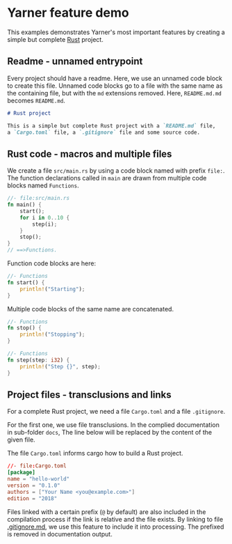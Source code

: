 # Yarner feature demo

This examples demonstrates Yarner's most important features by creating a simple but complete [Rust](https://rust-lang.org) project.

## Readme - unnamed entrypoint

Every project should have a readme. Here, we use an unnamed code block to create this file. Unnamed code blocks go to a file with the same name as the containing file, but with the `md` extensions removed. Here, `README.md.md` becomes `README.md`.

```markdown
# Rust project

This is a simple but complete Rust project with a `README.md` file,
a `Cargo.toml` file, a `.gitignore` file and some source code.
```

## Rust code - macros and multiple files

We create a file `src/main.rs` by using a code block named with prefix `file:`. The function declarations called in `main` are drawn from multiple code blocks named `Functions`.

```rust
//- file:src/main.rs
fn main() {
    start();
    for i in 0..10 {
        step(i);
    }
    stop();
}
// ==>Functions.
```

Function code blocks are here:

```rust
//- Functions
fn start() {
    println!("Starting");
}
```

Multiple code blocks of the same name are concatenated.

```rust
//- Functions
fn stop() {
    println!("Stopping");
}
```

```rust
//- Functions
fn step(step: i32) {
    println!("Step {}", step);
}
```

## Project files - transclusions and links

For a complete Rust project, we need a file `Cargo.toml` and a file `.gitignore`.

For the first one, we use file transclusions. In the complied documentation in sub-folder `docs`, The line below will be replaced by the content of the given file.

The file `Cargo.toml` informs cargo how to build a Rust project.

```toml
//- file:Cargo.toml
[package]
name = "hello-world"
version = "0.1.0"
authors = ["Your Name <you@example.com>"]
edition = "2018"
```

Files linked with a certain prefix (`@` by default) are also included in the compilation process if the link is relative and the file exists. By linking to file [.gitignore.md](.gitignore.md), we use this feature to include it into processing. The prefixed is removed in documentation output.
